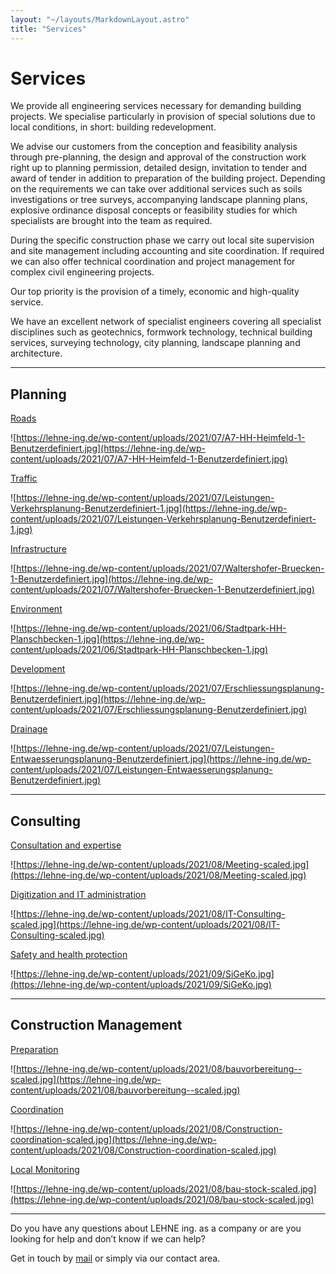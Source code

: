 ```yaml
---
layout: "~/layouts/MarkdownLayout.astro"
title: "Services"
---
```


# Services

We provide all engineering services necessary for demanding building
projects. We specialise particularly in provision of special solutions
due to local conditions, in short: building redevelopment.

We advise our customers
from the conception and feasibility analysis through pre-planning, the
design and approval of the construction work right up to planning
permission, detailed design, invitation to tender and award of tender in
addition to preparation of the building project. Depending on the
requirements we can take over additional services such as soils
investigations or tree surveys, accompanying landscape planning plans,
explosive ordinance disposal concepts or feasibility studies for which
specialists are brought into the team as required.

During the specific construction phase we carry out local site
supervision and site management including accounting and site
coordination. If required we can also offer technical coordination and
project management for complex civil engineering projects.

Our top priority is the provision of a timely, economic and high-quality service.

We have an excellent network of specialist engineers covering all
specialist disciplines such as geotechnics, formwork technology,
technical building services, surveying technology, city planning,
landscape planning and architecture.

---

## Planning

[Roads](https://lehne-ing.de/en/mobility/)

![https://lehne-ing.de/wp-content/uploads/2021/07/A7-HH-Heimfeld-1-Benutzerdefiniert.jpg](https://lehne-ing.de/wp-content/uploads/2021/07/A7-HH-Heimfeld-1-Benutzerdefiniert.jpg)

[Traffic](https://lehne-ing.de/en/mobility/)

![https://lehne-ing.de/wp-content/uploads/2021/07/Leistungen-Verkehrsplanung-Benutzerdefiniert-1.jpg](https://lehne-ing.de/wp-content/uploads/2021/07/Leistungen-Verkehrsplanung-Benutzerdefiniert-1.jpg)

[Infrastructure](https://lehne-ing.de/en/infrastructure/)

![https://lehne-ing.de/wp-content/uploads/2021/07/Waltershofer-Bruecken-1-Benutzerdefiniert.jpg](https://lehne-ing.de/wp-content/uploads/2021/07/Waltershofer-Bruecken-1-Benutzerdefiniert.jpg)

[Environment](https://lehne-ing.de/en/environment/)

![https://lehne-ing.de/wp-content/uploads/2021/06/Stadtpark-HH-Planschbecken-1.jpg](https://lehne-ing.de/wp-content/uploads/2021/06/Stadtpark-HH-Planschbecken-1.jpg)

[Development](https://lehne-ing.de/en/infrastructure/)

![https://lehne-ing.de/wp-content/uploads/2021/07/Erschliessungsplanung-Benutzerdefiniert.jpg](https://lehne-ing.de/wp-content/uploads/2021/07/Erschliessungsplanung-Benutzerdefiniert.jpg)

[Drainage](https://lehne-ing.de/en/water/)

![https://lehne-ing.de/wp-content/uploads/2021/07/Leistungen-Entwaesserungsplanung-Benutzerdefiniert.jpg](https://lehne-ing.de/wp-content/uploads/2021/07/Leistungen-Entwaesserungsplanung-Benutzerdefiniert.jpg)

---

## Consulting

[Consultation and expertise](https://lehne-ing.de/en-expertise)

![https://lehne-ing.de/wp-content/uploads/2021/08/Meeting-scaled.jpg](https://lehne-ing.de/wp-content/uploads/2021/08/Meeting-scaled.jpg)

[Digitization and IT administration](https://lehne-ing.de/digitization)

![https://lehne-ing.de/wp-content/uploads/2021/08/IT-Consulting-scaled.jpg](https://lehne-ing.de/wp-content/uploads/2021/08/IT-Consulting-scaled.jpg)

[Safety and health protection](https://lehne-ing.de/en/health-and-safety/)

![https://lehne-ing.de/wp-content/uploads/2021/09/SiGeKo.jpg](https://lehne-ing.de/wp-content/uploads/2021/09/SiGeKo.jpg)

---

## Construction Management

[Preparation](https://lehne-ing.de/en/expertise)

![https://lehne-ing.de/wp-content/uploads/2021/08/bauvorbereitung--scaled.jpg](https://lehne-ing.de/wp-content/uploads/2021/08/bauvorbereitung--scaled.jpg)

[Coordination](https://lehne-ing.de/en/expertise)

![https://lehne-ing.de/wp-content/uploads/2021/08/Construction-coordination-scaled.jpg](https://lehne-ing.de/wp-content/uploads/2021/08/Construction-coordination-scaled.jpg)

[Local Monitoring](https://lehne-ing.de/en/expertise)

![https://lehne-ing.de/wp-content/uploads/2021/08/bau-stock-scaled.jpg](https://lehne-ing.de/wp-content/uploads/2021/08/bau-stock-scaled.jpg)

---

Do you have any questions about LEHNE ing. as a company or are you looking for help and don’t know if we can help?

Get in touch by [mail](mailto:info@lehne-ing.de) or simply via our contact area.
